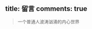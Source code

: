 title: 留言
comments: true
---
<blockquote class="blockquote-center">
一个普通人波涛汹涌的内心世界
<br></blockquote>
